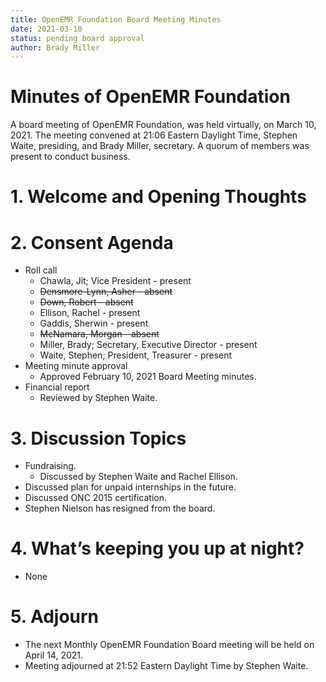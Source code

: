 ```yaml
---
title: OpenEMR Foundation Board Meeting Minutes
date: 2021-03-10
status: pending board approval
author: Brady Miller
---
```


# Minutes of OpenEMR Foundation

A board meeting of OpenEMR Foundation, was held virtually, on March 10, 2021. The meeting
convened at 21:06 Eastern Daylight Time, Stephen Waite, presiding, and Brady Miller,
secretary. A quorum of members was present to conduct business.

# 1. Welcome and Opening Thoughts

# 2. Consent Agenda
  - Roll call
    - Chawla, Jit; Vice President - present
    - ~~Densmore-Lynn, Asher - absent~~
    - ~~Down, Robert - absent~~
    - Ellison, Rachel - present
    - Gaddis, Sherwin - present
    - ~~McNamara, Morgan - absent~~
    - Miller, Brady; Secretary, Executive Director - present
    - Waite, Stephen; President, Treasurer - present
  - Meeting minute approval
    - Approved February 10, 2021 Board Meeting minutes.
  - Financial report
    - Reviewed by Stephen Waite.

# 3. Discussion Topics
  - Fundraising.
    - Discussed by Stephen Waite and Rachel Ellison.
  - Discussed plan for unpaid internships in the future.
  - Discussed ONC 2015 certification.
  - Stephen Nielson has resigned from the board.

# 4. What’s keeping you up at night?
  - None

# 5. Adjourn
  - The next Monthly OpenEMR Foundation Board meeting will be held on April 14, 2021.
  - Meeting adjourned at 21:52 Eastern Daylight Time by Stephen Waite.
